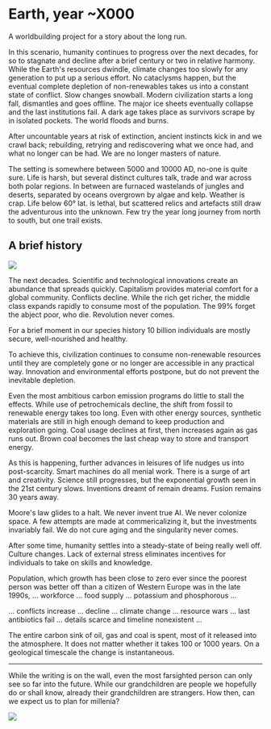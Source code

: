 Earth, year ~X000
=================

A worldbuilding project for a story about the long run.

In this scenario, humanity continues to progress over the next decades, for so to stagnate and decline after a brief century or two in relative harmony. While the Earth's resources dwindle, climate changes too slowly for any generation to put up a serious effort. No cataclysms happen, but the eventual complete depletion of non-renewables takes us into a constant state of conflict. Slow changes snowball. Modern civilization starts a long fall, dismantles and goes offline. The major ice sheets eventually collapse and the last institutions fail. A dark age takes place as survivors scrape by in isolated pockets. The world floods and burns.

After uncountable years at risk of extinction, ancient instincts kick in and we crawl back; rebuilding, retrying and rediscovering what we once had, and what no longer can be had. We are no longer masters of nature.

The setting is somewhere between 5000 and 10000 AD, no-one is quite sure. Life is harsh, but several distinct cultures talk, trade and war across both polar regions. In between are furnaced wastelands of jungles and deserts, separated by oceans overgrown by algae and kelp. Weather is crap. Life below 60° lat. is lethal, but scattered relics and artefacts still draw the adventurous into the unknown. Few try the year long journey from north to south, but one trail exists.


A brief history
---------------
![](http://upload.wikimedia.org/wikipedia/commons/8/8b/Topographic_map_of_Greenland_bedrock.jpg)

The next decades. Scientific and technological innovations create an abundance that spreads quickly. Capitalism provides material comfort for a global community. Conflicts decline. While the rich get richer, the middle class expands rapidly to consume most of the population. The 99% forget the abject poor, who die. Revolution never comes.

For a brief moment in our species history 10 billion individuals are mostly secure, well-nourished and healthy.

To achieve this, civilization continues to consume non-renewable resources until they are completely gone or no longer are accessible in any practical way. Innovation and environmental efforts postpone, but do not prevent the inevitable depletion. 

Even the most ambitious carbon emission programs do little to stall the effects. While use of petrochemicals decline, the shift from fossil to renewable energy takes too long. Even with other energy sources, synthetic materials are still in high enough demand to keep production and exploration going. Coal usage declines at first, then increases again as gas runs out. Brown coal becomes the last cheap way to store and transport energy.

As this is happening, further advances in leisures of life nudges us into post-scarcity. Smart machines do all menial work. There is a surge of art and creativity. Science still progresses, but the exponential growth seen in the 21st century slows. Inventions dreamt of remain dreams. Fusion remains 30 years away.

Moore's law glides to a halt. We never invent true AI. We never colonize space. A few attempts are made at commericalizing it, but the investments invariably fail. We do not cure aging and the singularity never comes. 

After some time, humanity settles into a steady-state of being really well off. Culture changes. Lack of external stress eliminates incentives for individuals to take on skills and knowledge.

Population, which growth has been close to zero ever since the poorest person was better off than a citizen of Western Europe was in the late 1990s, ... workforce ... food supply ... potassium and phosphorous ... 

... conflicts increase ... decline ... climate change ... resource wars ... last antibiotics fail ... details scarce and timeline nonexistent ...

The entire carbon sink of oil, gas and coal is spent, most of it released into the atmosphere. It does not matter whether it takes 100 or 1000 years. On a geological timescale the change is instantaneous. 

-----------------------------------------------------------------------

While the writing is on the wall, even the most farsighted person can only see so far into the future. While our grandchildren are people we hopefully do or shall know, already their grandchildren are strangers. How then, can we expect us to plan for millenia?

![](http://upload.wikimedia.org/wikipedia/commons/e/e0/AntarcticaRockSurface.jpg)

